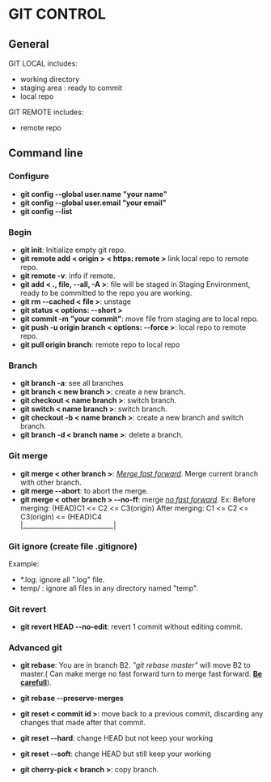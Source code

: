 # GIT CONTROL

## General

GIT LOCAL includes:

- working directory
- staging area : ready to commit
- local repo

GIT REMOTE includes:

- remote repo

## Command line

### Configure

- **git config --global user.name "your name"**
- **git config --global user.email "your email"**
- **git config --list**

### Begin

- **git init**: Initialize empty git repo.
- **git remote add < origin > < https: remote >** link local repo to remote repo.
- **git remote -v**: info if remote.
- **git add < ., file, --all, -A >**: file will be staged in Staging Environment, ready to be committed to the repo you are working.
- **git rm --cached < file >**: unstage
- **git status < options: --short >**
- **git commit -m "your commit"**: move file from staging are to local repo.
- **git push -u origin branch < options: --force >**: local repo to remote repo.
- **git pull origin branch**: remote repo to local repo

### Branch

- **git branch -a**: see all branches
- **git branch < new branch >**: create a new branch.
- **git checkout < name branch >**: switch branch.
- **git switch < name branch >**: switch branch.
- **git checkout -b < name branch >**: create a new branch and switch branch.
- **git branch -d < branch name >**: delete a branch.

### Git merge

- **git merge < other branch >**: *<ins>Merge fast forward</ins>*. Merge current branch with other branch.
- **git merge --abort**: to abort the merge.
- **git merge < other branch > --no-ff**: merge *<ins>no fast forward</ins>*.
Ex:
Before merging: (HEAD)C1 <= C2 <= C3(origin)
After merging:
C1 <= C2 <= C3(origin) <= (HEAD)C4  
|____________________________|

### Git ignore (create file .gitignore)

Example:

- *.log: ignore all ".log" file.
- temp/ : ignore all files in any directory named "temp".

### Git revert

- **git revert HEAD --no-edit**: revert 1 commit without editing commit.

### Advanced git

- **git rebase**:
You are in branch B2. *"git rebase master"* will move B2 to master.( Can make merge no fast forward turn to merge fast forward. **<ins>Be carefull</ins>**).

- **git rebase --preserve-merges**
- **git reset < commit id >**: move back to a previous commit, discarding any changes that made after that commit.
- **git reset --hard**: change HEAD but not keep your working
- **git reset --soft**: change HEAD but still keep your working
- **git cherry-pick < branch >**: copy branch.
